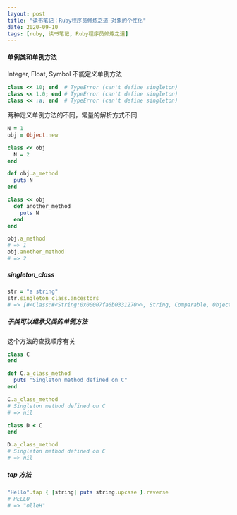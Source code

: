 ```yaml
---
layout: post
title: "读书笔记：Ruby程序员修炼之道-对象的个性化"
date: 2020-09-10
tags: [ruby, 读书笔记, Ruby程序员修炼之道]
---
```


#### 单例类和单例方法

Integer, Float, Symbol 不能定义单例方法

```ruby
class << 10; end  # TypeError (can't define singleton)
class << 1.0; end # TypeError (can't define singleton)
class << :a; end  # TypeError (can't define singleton)
```

两种定义单例方法的不同，常量的解析方式不同

```ruby
N = 1
obj = Object.new

class << obj
  N = 2
end

def obj.a_method
  puts N
end

class << obj
  def another_method
    puts N
  end
end

obj.a_method
# => 1
obj.another_method
# => 2
```

##### singleton_class

```ruby
str = "a string"
str.singleton_class.ancestors
# => [#<Class:#<String:0x00007fa6b0331270>>, String, Comparable, Object, Kernel, BasicObject]
```

##### 子类可以继承父类的单例方法

这个方法的查找顺序有关

```ruby
class C
end

def C.a_class_method
  puts "Singleton method defined on C"
end

C.a_class_method
# Singleton method defined on C
# => nil

class D < C
end

D.a_class_method
# Singleton method defined on C
# => nil
```

##### tap 方法

```ruby
"Hello".tap { |string| puts string.upcase }.reverse
# HELLO
# => "olleH"
```
